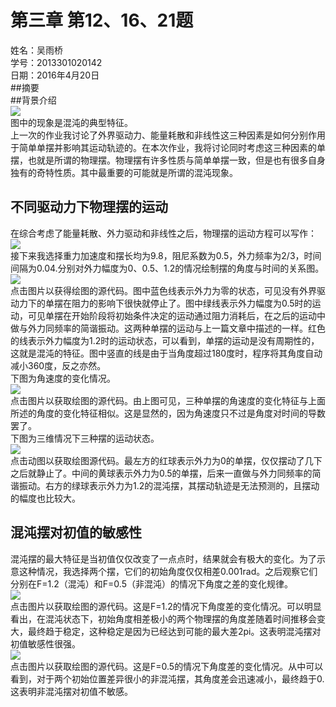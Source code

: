 # 第三章 第12、16、21题  
姓名：吴雨桥  
学号：2013301020142  
日期：2016年4月20日  
##摘要  
##背景介绍  
![](https://raw.githubusercontent.com/wuyuqiao/computationalphysics_N2013301020142/master/Chapter3---2/%E6%B7%B7%E6%B2%8C%20%E4%B8%8B%E8%BD%BD.jpg)  
图中的现象是混沌的典型特征。  
上一次的作业我讨论了外界驱动力、能量耗散和非线性这三种因素是如何分别作用于简单单摆并影响其运动轨迹的。在本次作业，我将讨论同时考虑这三种因素的单摆，也就是所谓的物理摆。物理摆有许多性质与简单单摆一致，但是也有很多自身独有的奇特性质。其中最重要的可能就是所谓的混沌现象。
## 不同驱动力下物理摆的运动  
在综合考虑了能量耗散、外力驱动和非线性之后，物理摆的运动方程可以写作：  
![](https://raw.githubusercontent.com/wuyuqiao/computationalphysics_N2013301020142/master/Chapter3---2/%E7%89%A9%E7%90%86%E6%91%86%E8%BF%90%E5%8A%A8%E6%96%B9%E7%A8%8B.png)  
接下来我选择重力加速度和摆长均为9.8，阻尼系数为0.5，外力频率为2/3，时间间隔为0.04.分别对外力幅度为0、0.5、1.2的情况绘制摆的角度与时间的关系图。  
[![](https://raw.githubusercontent.com/wuyuqiao/computationalphysics_N2013301020142/master/Chapter3---2/%E7%AC%AC%E4%B8%80%E5%BC%A0%E5%9B%BE.png)](https://raw.githubusercontent.com/wuyuqiao/computationalphysics_N2013301020142/master/Chapter3---2/%E7%AC%AC%E4%B8%80%E5%BC%A0%E5%9B%BE.py)  
点击图片以获得绘图的源代码。图中蓝色线表示外力为零的状态，可见没有外界驱动力下的单摆在阻力的影响下很快就停止了。图中绿线表示外力幅度为0.5时的运动，可见单摆在开始阶段将初始条件决定的运动通过阻力消耗后，在之后的运动中做与外力同频率的简谐振动。这两种单摆的运动与上一篇文章中描述的一样。红色的线表示外力幅度为1.2时的运动状态，可以看到，单摆的运动是没有周期性的，这就是混沌的特征。图中竖直的线是由于当角度超过180度时，程序将其角度自动减小360度，反之亦然。  
下图为角速度的变化情况。  
[![](https://raw.githubusercontent.com/wuyuqiao/computationalphysics_N2013301020142/master/Chapter3---2/%E7%AC%AC%E4%BA%8C%E5%BC%A0%E5%9B%BE.png)](https://raw.githubusercontent.com/wuyuqiao/computationalphysics_N2013301020142/master/Chapter3---2/%E7%AC%AC%E4%BA%8C%E5%BC%A0%E5%9B%BE.py)  
点击图片以获取绘图的源代码。由上图可见，三种单摆的角速度的变化特征与上面所述的角度的变化特征相似。这是显然的，因为角速度只不过是角度对时间的导数罢了。  
下图为三维情况下三种摆的运动状态。  
[![](https://raw.githubusercontent.com/wuyuqiao/computationalphysics_N2013301020142/master/Chapter3---2/%E7%AC%AC%E4%B8%80%E5%BC%A0GIF.gif)](https://raw.githubusercontent.com/wuyuqiao/computationalphysics_N2013301020142/master/Chapter3---2/%E7%AC%AC%E4%B8%80%E5%BC%A0GIF.py)  
点击动图以获取绘图源代码。最左方的红球表示外力为0的单摆，仅仅摆动了几下之后就静止了。中间的黄球表示外力为0.5的单摆，后来一直做与外力同频率的简谐振动。右方的绿球表示外力为1.2的混沌摆，其摆动轨迹是无法预测的，且摆动的幅度也比较大。  
## 混沌摆对初值的敏感性  
混沌摆的最大特征是当初值仅仅改变了一点点时，结果就会有极大的变化。为了示意这种情况，我选择两个摆，它们的初始角度仅仅相差0.001rad。之后观察它们分别在F=1.2（混沌）和F=0.5（非混沌）的情况下角度之差的变化规律。  
[![](https://raw.githubusercontent.com/wuyuqiao/computationalphysics_N2013301020142/master/Chapter3---2/%E7%AC%AC%E4%B8%89%E5%BC%A0%E5%9B%BE.png)](https://raw.githubusercontent.com/wuyuqiao/computationalphysics_N2013301020142/master/Chapter3---2/%E7%AC%AC%E4%B8%89%E5%BC%A0%E5%9B%BE.py)   
点击图片以获取绘图的源代码。这是F=1.2的情况下角度差的变化情况。可以明显看出，在混沌状态下，初始角度相差极小的两个物理摆的角度差随着时间推移会变大，最终趋于稳定，这种稳定是因为已经达到可能的最大差2pi。这表明混沌摆对初值敏感性很强。  
[![](https://raw.githubusercontent.com/wuyuqiao/computationalphysics_N2013301020142/master/Chapter3---2/%E7%AC%AC%E5%9B%9B%E5%BC%A0%E5%9B%BE.png)](https://raw.githubusercontent.com/wuyuqiao/computationalphysics_N2013301020142/master/Chapter3---2/%E7%AC%AC%E5%9B%9B%E5%BC%A0%E5%9B%BE.py)  
点击图片以获取绘图的源代码。这是F=0.5的情况下角度差的变化情况。从中可以看到，对于两个初始位置差异很小的非混沌摆，其角度差会迅速减小，最终趋于0.这表明非混沌摆对初值不敏感。 
  
  
